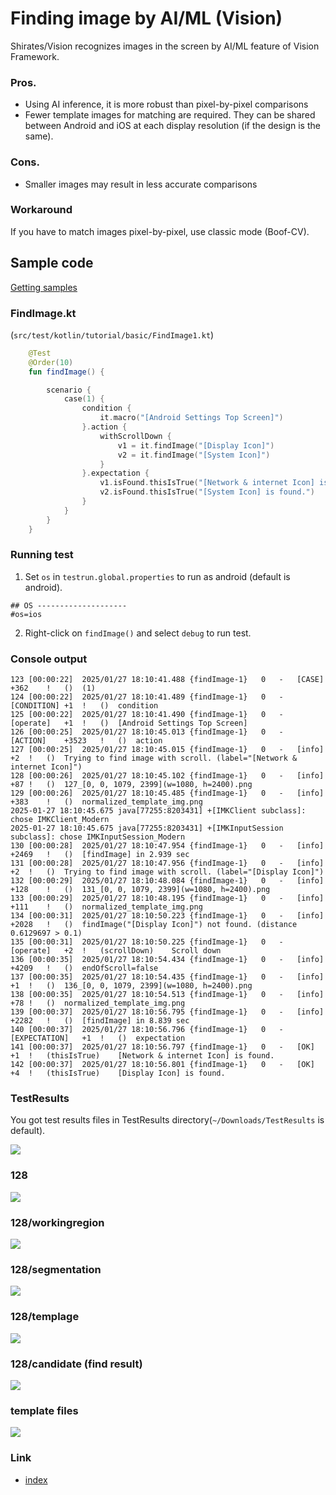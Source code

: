 # Finding image by AI/ML (Vision)

Shirates/Vision recognizes images in the screen by AI/ML feature of Vision Framework.

### Pros.

- Using AI inference, it is more robust than pixel-by-pixel comparisons
- Fewer template images for matching are required. They can be shared between Android and iOS at each display
  resolution (if the design is the same).

### Cons.

- Smaller images may result in less accurate comparisons

### Workaround

If you have to match images pixel-by-pixel, use classic mode (Boof-CV).

## Sample code

[Getting samples](../../getting_samples.md)

### FindImage.kt

(`src/test/kotlin/tutorial/basic/FindImage1.kt`)

```kotlin
    @Test
    @Order(10)
    fun findImage() {

        scenario {
            case(1) {
                condition {
                    it.macro("[Android Settings Top Screen]")
                }.action {
                    withScrollDown {
                        v1 = it.findImage("[Display Icon]")
                        v2 = it.findImage("[System Icon]")
                    }
                }.expectation {
                    v1.isFound.thisIsTrue("[Network & internet Icon] is found.")
                    v2.isFound.thisIsTrue("[System Icon] is found.")
                }
            }
        }
    }
```

### Running test

1. Set `os` in `testrun.global.properties` to run as android (default is android).

```properties
## OS --------------------
#os=ios
```

2. Right-click on `findImage()` and select `debug` to run test.

### Console output

```
123	[00:00:22]	2025/01/27 18:10:41.488	{findImage-1}	0	-	[CASE]	+362	!	()	(1)
124	[00:00:22]	2025/01/27 18:10:41.489	{findImage-1}	0	-	[CONDITION]	+1	!	()	condition
125	[00:00:22]	2025/01/27 18:10:41.490	{findImage-1}	0	-	[operate]	+1	!	()	[Android Settings Top Screen]
126	[00:00:25]	2025/01/27 18:10:45.013	{findImage-1}	0	-	[ACTION]	+3523	!	()	action
127	[00:00:25]	2025/01/27 18:10:45.015	{findImage-1}	0	-	[info]	+2	!	()	Trying to find image with scroll. (label="[Network & internet Icon]")
128	[00:00:26]	2025/01/27 18:10:45.102	{findImage-1}	0	-	[info]	+87	!	()	127_[0, 0, 1079, 2399](w=1080, h=2400).png
129	[00:00:26]	2025/01/27 18:10:45.485	{findImage-1}	0	-	[info]	+383	!	()	normalized_template_img.png
2025-01-27 18:10:45.675 java[77255:8203431] +[IMKClient subclass]: chose IMKClient_Modern
2025-01-27 18:10:45.675 java[77255:8203431] +[IMKInputSession subclass]: chose IMKInputSession_Modern
130	[00:00:28]	2025/01/27 18:10:47.954	{findImage-1}	0	-	[info]	+2469	!	()	[findImage] in 2.939 sec
131	[00:00:28]	2025/01/27 18:10:47.956	{findImage-1}	0	-	[info]	+2	!	()	Trying to find image with scroll. (label="[Display Icon]")
132	[00:00:29]	2025/01/27 18:10:48.084	{findImage-1}	0	-	[info]	+128	!	()	131_[0, 0, 1079, 2399](w=1080, h=2400).png
133	[00:00:29]	2025/01/27 18:10:48.195	{findImage-1}	0	-	[info]	+111	!	()	normalized_template_img.png
134	[00:00:31]	2025/01/27 18:10:50.223	{findImage-1}	0	-	[info]	+2028	!	()	findImage("[Display Icon]") not found. (distance 0.6129697 > 0.1)
135	[00:00:31]	2025/01/27 18:10:50.225	{findImage-1}	0	-	[operate]	+2	!	(scrollDown)	Scroll down
136	[00:00:35]	2025/01/27 18:10:54.434	{findImage-1}	0	-	[info]	+4209	!	()	endOfScroll=false
137	[00:00:35]	2025/01/27 18:10:54.435	{findImage-1}	0	-	[info]	+1	!	()	136_[0, 0, 1079, 2399](w=1080, h=2400).png
138	[00:00:35]	2025/01/27 18:10:54.513	{findImage-1}	0	-	[info]	+78	!	()	normalized_template_img.png
139	[00:00:37]	2025/01/27 18:10:56.795	{findImage-1}	0	-	[info]	+2282	!	()	[findImage] in 8.839 sec
140	[00:00:37]	2025/01/27 18:10:56.796	{findImage-1}	0	-	[EXPECTATION]	+1	!	()	expectation
141	[00:00:37]	2025/01/27 18:10:56.797	{findImage-1}	0	-	[OK]	+1	!	(thisIsTrue)	[Network & internet Icon] is found.
142	[00:00:37]	2025/01/27 18:10:56.801	{findImage-1}	0	-	[OK]	+4	!	(thisIsTrue)	[Display Icon] is found.
```

### TestResults

You got test results files in TestResults directory(`~/Downloads/TestResults` is default).

![](_images/find_image_testresults.png)

### 128

![](_images/128/128.png)

### 128/workingregion

![](_images/128/workingRegion_%5B0,%200,%201079,%202399%5D(w=1080,%20h=2400).png)

### 128/segmentation

![](_images/128/segmentation.png)

### 128/templage

![](_images/128/template.png)

### 128/candidate (find result)

![](_images/128/candidate.png)

### template files

![](_images/template_files.png)

### Link

- [index](../../../index.md)
